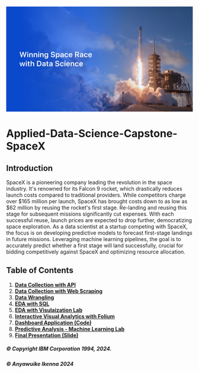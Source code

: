 ![Data-science-capstone-SpaceX](img/Data-science-capstone.jpg)
# Applied-Data-Science-Capstone-SpaceX

## Introduction
SpaceX is a pioneering company leading the revolution in the space industry. It's renowned for its Falcon 9 rocket, which drastically reduces launch costs compared to traditional providers. While competitors charge over $165 million per launch, SpaceX has brought costs down to as low as $62 million by reusing the rocket's first stage. Re-landing and reusing this stage for subsequent missions significantly cut expenses. With each successful reuse, launch prices are expected to drop further, democratizing space exploration. As a data scientist at a startup competing with SpaceX, the focus is on developing predictive models to forecast first-stage landings in future missions. Leveraging machine learning pipelines, the goal is to accurately predict whether a first stage will land successfully, crucial for bidding competitively against SpaceX and optimizing resource allocation.

## Table of Contents
1. [**Data Collection with API**](https://github.com/Omedobi/IBM-Data-Science-Task/blob/57ef4a929f697f427bfcc485f536d54e9789d420/IBM-Applied-Data-Science-Capstone-SpaceX/jupyter-labs-spacex-data-collection-api.ipynb)
2. [**Data Collection with Web Scraping**](https://github.com/Omedobi/IBM-Data-Science-Task/blob/57ef4a929f697f427bfcc485f536d54e9789d420/IBM-Applied-Data-Science-Capstone-SpaceX/jupyter-labs-webscraping.ipynb)
3. [**Data Wrangling**]()
4. [**EDA with SQL**](https://github.com/Omedobi/IBM-Data-Science-Task/blob/57ef4a929f697f427bfcc485f536d54e9789d420/IBM-Applied-Data-Science-Capstone-SpaceX/jupyter-labs-eda-sql-coursera_sqllite.ipynb)
5. [**EDA with Visulaization Lab**](https://github.com/Omedobi/IBM-Data-Science-Task/blob/57ef4a929f697f427bfcc485f536d54e9789d420/IBM-Applied-Data-Science-Capstone-SpaceX/jupyter-labs-eda-dataviz.ipynb)
6. [**Interactive Visual Analytics with Folium**](https://github.com/Omedobi/IBM-Data-Science-Task/blob/57ef4a929f697f427bfcc485f536d54e9789d420/IBM-Applied-Data-Science-Capstone-SpaceX/jupyter_labs_launch_site_location.ipynb)
7. [**Dashboard Application (Code)**](https://github.com/Omedobi/IBM-Data-Science-Task/blob/57ef4a929f697f427bfcc485f536d54e9789d420/IBM-Applied-Data-Science-Capstone-SpaceX/Spacex_Dash_plotly)
8. [**Predictive Analysis - Machine Learning Lab**](https://github.com/Omedobi/IBM-Data-Science-Task/blob/57ef4a929f697f427bfcc485f536d54e9789d420/IBM-Applied-Data-Science-Capstone-SpaceX/SpaceX_Machine_Learning_Prediction_Part_5.jupyterlite.ipynb)
9. [**Final Presentation (Slide)**](https://github.com/Omedobi/IBM-Data-Science-Task/blob/57ef4a929f697f427bfcc485f536d54e9789d420/IBM-Applied-Data-Science-Capstone-SpaceX/SpaceX_Data_Report.pdf)




##### © Copyright IBM Corporation 1994, 2024.
##### © Anyawuike Ikenna 2024
